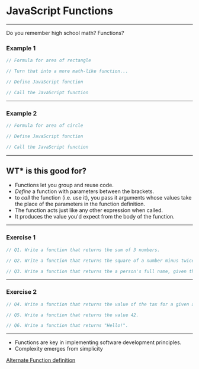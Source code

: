 # JavaScript Functions

---

Do you remember high school math? Functions?

### Example 1

```js
// Formula for area of rectangle

// Turn that into a more math-like function...

// Define JavaScript function

// Call the JavaScript function
```

---

### Example 2

```js
// Formula for area of circle

// Define JavaScript function

// Call the JavaScript function
```

---

## WT\* is this good for?

- Functions let you group and reuse code.
- _Define_ a function with parameters between the brackets.
- to _call_ the function (i.e. use it), you pass it arguments whose values take the place of the parameters in the function definition.
- The function acts just like any other expression when called.
- It produces the value you'd expect from the body of the function.

---

<Timer initialTime={10} />

### Exercise 1

```js
// Q1. Write a function that returns the sum of 3 numbers.

// Q2. Write a function that returns the square of a number minus twice the number.

// Q3. Write a function that returns the a person's full name, given their first and last names.
```

---

<Timer initialTime={10} />

### Exercise 2

```js
// Q4. Write a function that returns the value of the tax for a given amount.

// Q5. Write a function that returns the value 42.

// Q6. Write a function that returns "Hello!".
```

---

- Functions are key in implementing software development principles.
- Complexity emerges from simplicity

[Alternate Function definition](https://www.cs.utah.edu/~germain/PPS/Topics/functions.html)
